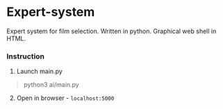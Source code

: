 # Expert-system
Expert system for film selection.
Written in python. Graphical web shell in HTML.
### Instruction
1. Launch main.py
> python3 ai/main.py
2. Open in browser - `localhost:5000`
